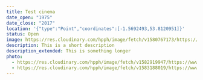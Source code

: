 ```yaml
---
title: Test cinema
date_open: "1975"
date_close: "2017"
location: '{"type":"Point","coordinates":[-1.5692493,53.8120951]}'
status: Open
image: https://res.cloudinary.com/hpph/image/fetch/v1580767173/https://hydeparkpicturehouse.co.uk/storage/thumbnails/e09a3926c3a27fae703c8498482a848e.jpg
description: This is a short description
description_extended: This is something longer
photo:
  - https://res.cloudinary.com/hpph/image/fetch/v1582919947/https://www.hydeparkpicturehouse.co.uk/storage/thumbnails/d6f62406acf23046502244fcde358c3d.jpg
  - https://res.cloudinary.com/hpph/image/fetch/v1583188019/https://www.hydeparkpicturehouse.co.uk/storage/thumbnails/f2ebfb2b48b7fd8db87a3e22f4421b13.jpg
---
```

